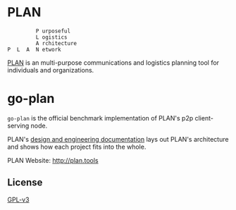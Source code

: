 # PLAN

```
         P urposeful
         L ogistics
         A rchitecture
P  L  A  N etwork
```

[PLAN](http://plan.tools) is an multi-purpose communications and logistics planning tool for individuals and organizations. 

# go-plan

`go-plan` is the official benchmark implementation of PLAN's p2p client-serving node.

PLAN's [design and engineering documentation](https://github.com/plan-tools/design-docs) lays out PLAN's architecture and shows how each project fits into the whole.

PLAN Website: http://plan.tools

## License

[GPL-v3](https://www.gnu.org/licenses/gpl-3.0.en.htmlm)
